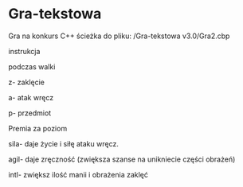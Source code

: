 # Gra-tekstowa
Gra na konkurs C++
ścieżka do pliku: /Gra-tekstowa v3.0/Gra2.cbp

instrukcja

podczas walki

z- zaklęcie

a- atak wręcz

p- przedmiot


Premia za poziom

sila- daje życie i siłę ataku wręcz.

agil- daje zręczność (zwiększa szanse na unikniecie części obrażeń)

intl- zwiększ ilość manii i obrażenia zaklęć
